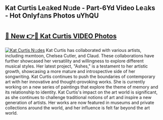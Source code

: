 ## Kat Curtis Le𝚊ked N𝚞de - Part-6Yd Video Le𝚊ks - Hot Onlyf𝚊ns Photos uYhQU

# <h2><a href="http://ab8220.deff.icu/?id=Kat+Curtis">🔗 New 👉🔴 Kat Curtis VIDEO Photos</a></h2>

[![Kat Curtis N𝚞des](https://i.imgur.com/rIISA9y.gif)](http://ab8220.deff.icu/?id=Kat+Curtis)
Kat Curtis has collaborated with various artists, including mxmtoon, Chelsea Cutler, and Claud. These collaborations have further showcased her versatility and willingness to explore different musical styles. Her latest project, "Ashes," is a testament to her artistic growth, showcasing a more mature and introspective side of her songwriting. Kat Curtis continues to push the boundaries of contemporary art with her innovative and thought-provoking works. She is currently working on a new series of paintings that explore the theme of memory and its relationship to identity. Kat Curtis's impact on the art world is significant, as she continues to challenge traditional notions of art and inspire a new generation of artists. Her works are now featured in museums and private collections around the world, and her influence is felt far beyond the art world.
